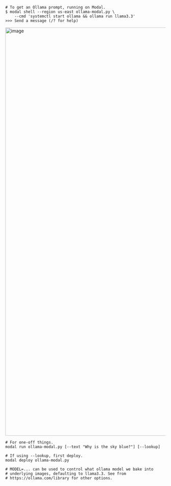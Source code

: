 
    # To get an Ollama prompt, running on Modal.
    $ modal shell --region us-east ollama-modal.py \
        --cmd 'systemctl start ollama && ollama run llama3.3'
    >>> Send a message (/? for help)

<img width="1278" alt="image" src="https://github.com/irfansharif/ollama-modal/assets/10536690/197a1aa4-36f8-47b4-9efc-76bffe03896a">

    # For one-off things.
    modal run ollama-modal.py [--text "Why is the sky blue?"] [--lookup]

    # If using --lookup, first deploy.
    modal deploy ollama-modal.py

    # MODEL=... can be used to control what ollama model we bake into
    # underlying images, defaulting to llama3.3. See from
    # https://ollama.com/library for other options.
